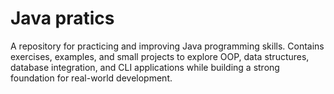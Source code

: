 
# Java pratics

A repository for practicing and improving Java programming skills. Contains exercises, examples, and small projects to explore OOP, data structures, database integration, and CLI applications while building a strong foundation for real-world development.

